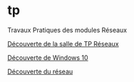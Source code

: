 # tp
Travaux Pratiques des modules Réseaux

[Découverte de la salle de TP Réseaux](tp1/README.md)

[Découverte de Windows 10](windows_admin/README.md)

[Découverte du réseau](decouverte_reseau/README.md)